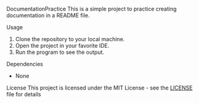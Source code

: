 DocumentationPractice
This is a simple project to practice creating documentation in a README file.

 Usage
1. Clone the repository to your local machine.
2. Open the project in your favorite IDE.
3. Run the program to see the output.

Dependencies
- None

 License
 This project is licensed under the MIT License - see the [LICENSE](LICENSE) file for details